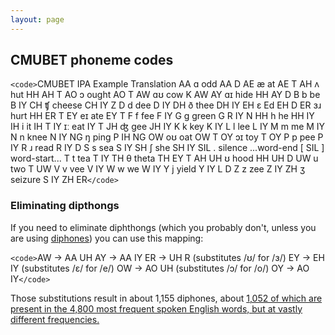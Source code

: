 ```yaml
---
layout: page 
---
```

## CMUBET phoneme codes

`<code>`CMUBET	IPA	Example	Translation
AA	ɑ	odd	AA D
AE	æ	at	AE T
AH	ʌ	hut	HH AH T
AO	ɔ	ought	AO T
AW	ɑʊ	cow	K AW
AY	ɑɪ	hide	HH AY D
B	b	be	B IY
CH	ʧ	cheese	CH IY Z
D	d	dee	D IY
DH	ð	thee	DH IY
EH	ɛ	Ed	EH D
ER	ɜɹ	hurt	HH ER T
EY	eɪ	ate	EY T
F	f	fee	F IY
G	ɡ	green	G R IY N
HH	h	he	HH IY
IH	i	it	IH T
IY	ɪː	eat	IY T
JH	ʤ	gee	JH IY
K	k	key	K IY
L	l	lee	L IY
M	m	me	M IY
N	n	knee	N IY
NG	ŋ	ping	P IH NG
OW	oʊ	oat	OW T
OY	ɔɪ	toy	T OY
P	p	pee	P IY
R	ɹ	read	R IY D
S	s	sea	S IY
SH	ʃ	she	SH IY
SIL	.	silence	...word-end [ SIL ] word-start...
T	t	tea	T IY
TH	θ	theta	TH EY T AH
UH	ʊ	hood	HH UH D
UW	u	two	T UW
V	v	vee	V IY
W	w	we	W IY
Y	j	yield	Y IY L D
Z	z	zee	Z IY
ZH	ʒ	seizure	S IY ZH ER`</code>`

### Eliminating dipthongs

If you need to eliminate diphthongs (which you probably don't, unless you are using [diphones](diphones)) you can use this mapping:

`<code>`AW -> AA UH
AY -> AA IY
ER -> UH R  (substitutes /ʊ/ for /ɜ/)
EY -> EH IY (substitutes /ɛ/ for /e/)
OW -> AO UH (substitutes /ɔ/ for /o/)
OY -> AO IY`</code>`

Those substitutions result in about 1,155 diphones, about [1,052 of which are present in the 4,800 most frequent spoken English words, but at vastly different frequencies.](diphones)

